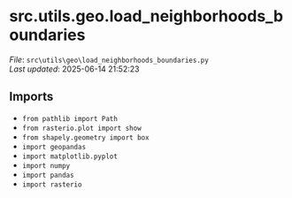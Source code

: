 # src.utils.geo.load_neighborhoods_boundaries

*File*: `src\utils\geo\load_neighborhoods_boundaries.py`  
*Last updated*: 2025-06-14 21:52:23

## Imports

- `from pathlib import Path`  
- `from rasterio.plot import show`  
- `from shapely.geometry import box`  
- `import geopandas`  
- `import matplotlib.pyplot`  
- `import numpy`  
- `import pandas`  
- `import rasterio`  

